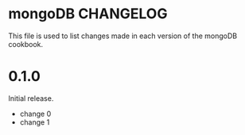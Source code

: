 # mongoDB CHANGELOG

This file is used to list changes made in each version of the mongoDB cookbook.

# 0.1.0

Initial release.

- change 0
- change 1

